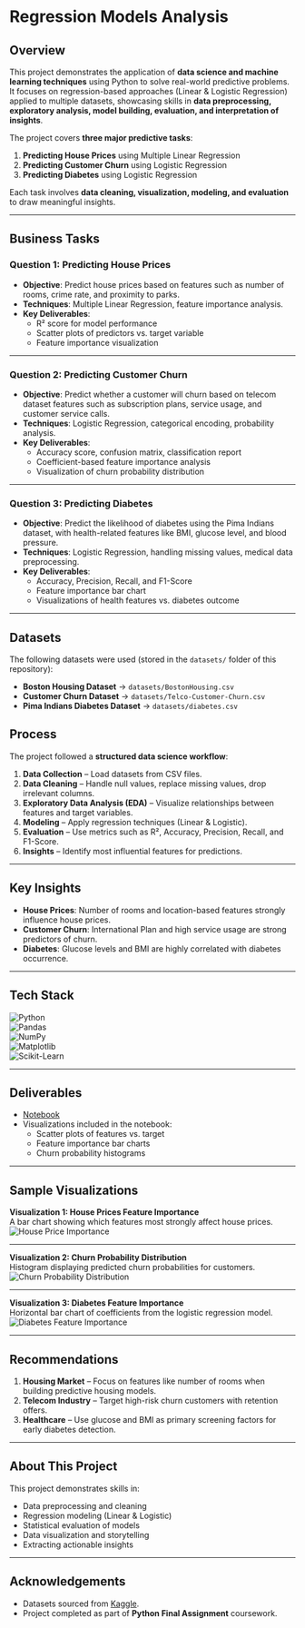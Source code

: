 # Regression Models Analysis  

## Overview  
This project demonstrates the application of **data science and machine learning techniques** using Python to solve real-world predictive problems.  
It focuses on regression-based approaches (Linear & Logistic Regression) applied to multiple datasets, showcasing skills in **data preprocessing, exploratory analysis, model building, evaluation, and interpretation of insights**.  

The project covers **three major predictive tasks**:  
1. **Predicting House Prices** using Multiple Linear Regression  
2. **Predicting Customer Churn** using Logistic Regression  
3. **Predicting Diabetes** using Logistic Regression  

Each task involves **data cleaning, visualization, modeling, and evaluation** to draw meaningful insights.  

---

## Business Tasks  

### Question 1: Predicting House Prices  
- **Objective**: Predict house prices based on features such as number of rooms, crime rate, and proximity to parks.  
- **Techniques**: Multiple Linear Regression, feature importance analysis.  
- **Key Deliverables**:  
  - R² score for model performance  
  - Scatter plots of predictors vs. target variable  
  - Feature importance visualization  

---

### Question 2: Predicting Customer Churn  
- **Objective**: Predict whether a customer will churn based on telecom dataset features such as subscription plans, service usage, and customer service calls.  
- **Techniques**: Logistic Regression, categorical encoding, probability analysis.  
- **Key Deliverables**:  
  - Accuracy score, confusion matrix, classification report  
  - Coefficient-based feature importance analysis  
  - Visualization of churn probability distribution  

---

### Question 3: Predicting Diabetes  
- **Objective**: Predict the likelihood of diabetes using the Pima Indians dataset, with health-related features like BMI, glucose level, and blood pressure.  
- **Techniques**: Logistic Regression, handling missing values, medical data preprocessing.  
- **Key Deliverables**:  
  - Accuracy, Precision, Recall, and F1-Score  
  - Feature importance bar chart  
  - Visualizations of health features vs. diabetes outcome  

---

## Datasets  
The following datasets were used (stored in the `datasets/` folder of this repository):  

- **Boston Housing Dataset** → `datasets/BostonHousing.csv`  
- **Customer Churn Dataset** → `datasets/Telco-Customer-Churn.csv`  
- **Pima Indians Diabetes Dataset** → `datasets/diabetes.csv`  

## Process  
The project followed a **structured data science workflow**:  

1. **Data Collection** – Load datasets from CSV files.  
2. **Data Cleaning** – Handle null values, replace missing values, drop irrelevant columns.  
3. **Exploratory Data Analysis (EDA)** – Visualize relationships between features and target variables.  
4. **Modeling** – Apply regression techniques (Linear & Logistic).  
5. **Evaluation** – Use metrics such as R², Accuracy, Precision, Recall, and F1-Score.  
6. **Insights** – Identify most influential features for predictions.  

---

## Key Insights  
- **House Prices**: Number of rooms and location-based features strongly influence house prices.  
- **Customer Churn**: International Plan and high service usage are strong predictors of churn.  
- **Diabetes**: Glucose levels and BMI are highly correlated with diabetes occurrence.  

---

## Tech Stack  
![Python](https://img.shields.io/badge/-Python-blue?logo=python&logoColor=white)  
![Pandas](https://img.shields.io/badge/-Pandas-yellow?logo=pandas&logoColor=black)  
![NumPy](https://img.shields.io/badge/-NumPy-lightblue?logo=numpy&logoColor=black)  
![Matplotlib](https://img.shields.io/badge/-Matplotlib-orange)  
![Scikit-Learn](https://img.shields.io/badge/-Scikit--Learn-green?logo=scikit-learn&logoColor=white)  

---

## Deliverables  
- [Notebook](.notebook/final_project.ipynb)
- Visualizations included in the notebook:  
  - Scatter plots of features vs. target  
  - Feature importance bar charts  
  - Churn probability histograms  

---

## Sample Visualizations  

**Visualization 1: House Prices Feature Importance**  
A bar chart showing which features most strongly affect house prices.  
![House Price Importance](./visuals/house_price_feature_importance.png)  

---

**Visualization 2: Churn Probability Distribution**  
Histogram displaying predicted churn probabilities for customers.  
![Churn Probability Distribution](./visuals/churn_probability_distribution.png)  

---

**Visualization 3: Diabetes Feature Importance**  
Horizontal bar chart of coefficients from the logistic regression model.  
![Diabetes Feature Importance](./visuals/diabetes_feature_importance.png)  

---

## Recommendations  
1. **Housing Market** – Focus on features like number of rooms when building predictive housing models.  
2. **Telecom Industry** – Target high-risk churn customers with retention offers.  
3. **Healthcare** – Use glucose and BMI as primary screening factors for early diabetes detection.  

---

## About This Project  
This project demonstrates skills in:  
- Data preprocessing and cleaning  
- Regression modeling (Linear & Logistic)  
- Statistical evaluation of models  
- Data visualization and storytelling  
- Extracting actionable insights  

---

## Acknowledgements  
- Datasets sourced from [Kaggle](https://www.kaggle.com/).  
- Project completed as part of **Python Final Assignment** coursework.  
